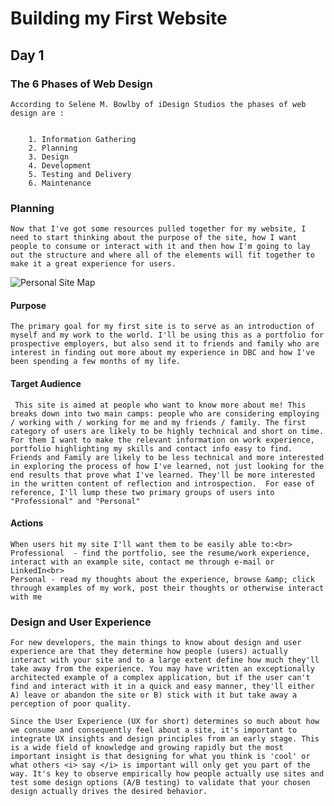 
	
# Building my First Website
## Day 1
### The 6 Phases of Web Design

	
	According to Selene M. Bowlby of iDesign Studios the phases of web design are :

	
		1. Information Gathering
		2. Planning
		3. Design
		4. Development
		5. Testing and Delivery
		6. Maintenance
	

### Planning 

	Now that I've got some resources pulled together for my website, I need to start thinking about the purpose of the site, how I want people to consume or interact with it and then how I'm going to lay out the structure and where all of the elements will fit together to make it a great experience for users. 
 

![Personal Site Map](/imgs/SiteMap.png "My First Site")

#### Purpose

	The primary goal for my first site is to serve as an introduction of myself and my work to the world. I'll be using this as a portfolio for prospective employers, but also send it to friends and family who are interest in finding out more about my experience in DBC and how I've been spending a few months of my life.  

#### Target Audience 

	 This site is aimed at people who want to know more about me! This breaks down into two main camps: people who are considering employing / working with / working for me and my friends / family. The first category of users are likely to be highly technical and short on time. For them I want to make the relevant information on work experience, portfolio highlighting my skills and contact info easy to find. Friends and Family are likely to be less technical and more interested in exploring the process of how I've learned, not just looking for the end results that prove what I've learned. They'll be more interested in the written content of reflection and introspection.  For ease of reference, I'll lump these two primary groups of users into "Professional" and "Personal"

#### Actions 

	When users hit my site I'll want them to be easily able to:<br>
	Professional  - find the portfolio, see the resume/work experience, interact with an example site, contact me through e-mail or LinkedIn<br>
	Personal - read my thoughts about the experience, browse &amp; click through examples of my work, post their thoughts or otherwise interact with me

### Design and User Experience

	For new developers, the main things to know about design and user experience are that they determine how people (users) actually interact with your site and to a large extent define how much they'll take away from the experience. You may have written an exceptionally architected example of a complex application, but if the user can't find and interact with it in a quick and easy manner, they'll either A) leave or abandon the site or B) stick with it but take away a perception of poor quality.

	Since the User Experience (UX for short) determines so much about how we consume and consequently feel about a site, it's important to integrate UX insights and design principles from an early stage. This is a wide field of knowledge and growing rapidly but the most important insight is that designing for what you think is 'cool' or what others <i> say </i> is important will only get you part of the way. It's key to observe empirically how people actually use sites and test some design options (A/B testing) to validate that your chosen design actually drives the desired behavior.




